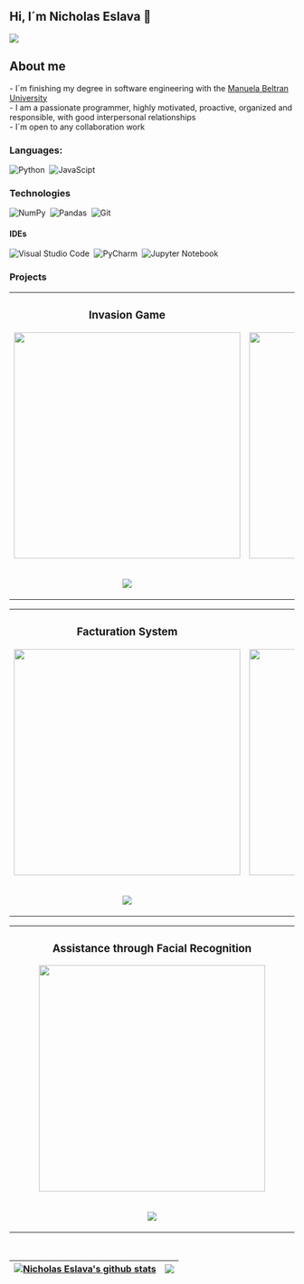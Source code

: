 ## Hi, I´m Nicholas Eslava 👋
<img src="https://github-production-user-asset-6210df.s3.amazonaws.com/105398438/302435978-0807e994-c9b8-49e8-9d00-a4cb84ef16bd.jpg?X-Amz-Algorithm=AWS4-HMAC-SHA256&X-Amz-Credential=AKIAVCODYLSA53PQK4ZA%2F20240205%2Fus-east-1%2Fs3%2Faws4_request&X-Amz-Date=20240205T214253Z&X-Amz-Expires=300&X-Amz-Signature=8aefaacd82e2e731128051b4b52b0cb1d43d9bfb960203f5ada4c6f229f14eb7&X-Amz-SignedHeaders=host&actor_id=105398438&key_id=0&repo_id=753290283">
<br>
<h2>About me</h2>
- I´m finishing my degree in software engineering with the <a href="https://umb.edu.co">Manuela Beltran University</a> <br>
- I am a passionate programmer, highly motivated, proactive, organized and responsible, with good interpersonal relationships <br>
- I´m open to any collaboration work


### Languages:

![Python](https://img.shields.io/badge/Python-3776AB?style=for-the-badge&logo=python&logoColor=white)&nbsp;
![JavaScipt](https://img.shields.io/badge/JavaScript-FCC624?style=for-the-badge&logo=javascript&logoColor=black)&nbsp;


### Technologies
![NumPy](https://img.shields.io/badge/numpy-%23013243.svg?style=for-the-badge&logo=numpy&logoColor=white)&nbsp;
![Pandas](https://img.shields.io/badge/pandas-%23150458.svg?style=for-the-badge&logo=pandas&logoColor=white)&nbsp;
![Git](https://img.shields.io/badge/GIT-E44C30?style=for-the-badge&logo=git&logoColor=white)&nbsp;

#### IDEs

![Visual Studio Code](https://img.shields.io/badge/Visual%20Studio%20Code-0078d7.svg?style=for-the-badge&logo=visual-studio-code&logoColor=white)&nbsp;
![PyCharm](https://img.shields.io/badge/pycharm-143?style=for-the-badge&logo=pycharm&logoColor=black&color=black&labelColor=green)&nbsp;
![Jupyter Notebook](https://img.shields.io/badge/jupyter-%23FA0F00.svg?style=for-the-badge&logo=jupyter&logoColor=white)&nbsp;

### Projects

<table>
<tr>
<td width="50%">
<h3 align="center">Invasion Game</h3>
<div align="center">
<a href="https://github.com/NicholasEslava/InvasionGame?tab=readme-ov-file" target="_blank"><img src="https://i.imgur.com/7SkWOm1.jpg" width="400" ></a>
<p>
<a href="https://github.com/NicholasEslava/InvasionGame?tab=readme-ov-file" target="_blank"><br>
<img src="https://img.shields.io/badge/CODE-ff9?style=for-the-badge&logo=github&logoColor=black">
</a>
</p>

</div>
                                                                                      
</td>

<td width="50%">
<h3 align="center">Face Recognition Images</h3>
<div align="center">                                       
<a href="https://github.com/NicholasEslava/Face_Recognition_Images" target="_blank"><img src="https://i.imgur.com/uf1hrBp.jpg" width="400"></a>
<br>
<p>
<a href="https://github.com/NicholasEslava/Face_Recognition_Images" target="_blank"><br>
<img src="https://img.shields.io/badge/CODE-80ffaa?style=for-the-badge&logo=github&logoColor=black">
</a>
</p>
</div>                                                             
</table>                                                                                 
</div>

<table>
<tr>
<td width="50%">
<h3 align="center">Facturation System</h3>
<div align="center">
<a href="https://github.com/NicholasEslava/My_Restaurant/tree/main" target="_blank"><img src="https://i.imgur.com/6yWYqQZ.png" width="400" ></a>
<p>
<a href="https://github.com/NicholasEslava/My_Restaurant/tree/main" target="_blank"><br>
<img src="https://img.shields.io/badge/CODE-ff9?style=for-the-badge&logo=github&logoColor=black">
</a>
</p>

</div>
                                                                                      
</td>

<td width="50%">
<h3 align="center">Virtual Assistent</h3>
<div align="center">                                       
<a href="https://github.com/NicholasEslava/Virtual_Asistent" target="_blank"><img src="https://i.imgur.com/Sg3y304.png" width="400"></a>
<br>
<p>
<a href="https://github.com/NicholasEslava/Virtual_Asistent" target="_blank"><br>
<img src="https://img.shields.io/badge/CODE-80ffaa?style=for-the-badge&logo=github&logoColor=black">
</a>
</p>
</div>                                                             
</table>                                                                                 
</div>

<table>
<tr>
<td width="50%">
<h3 align="center">Assistance through Facial Recognition</h3>
<div align="center">
<a href="https://github.com/NicholasEslava/Assistance-through-Facial-Recognition" target="_blank"><img src="https://i.imgur.com/q45bWo2.png" width="400" ></a>
<p>
<a href="https://github.com/NicholasEslava/Assistance-through-Facial-Recognition" target="_blank"><br>
<img src="https://img.shields.io/badge/CODE-ff9?style=for-the-badge&logo=github&logoColor=black">
</a>
</p>

</div>
                                                                                      
</td>


</div>                                                             
</table>                                                                                 
</div>
<br>




| <a href=""><img align="center" src="https://github-readme-stats.vercel.app/api?username=nicholaseslava&show_icons=true&include_all_commits=true&theme=buefy&hide_border=true" alt="Nicholas Eslava's github stats" /></a> | <a href=""><img align="center" src="https://github-readme-stats.vercel.app/api/top-langs/?username=nicholaseslava&layout=compact&theme=buefy&hide_border=true" /></a> |
| ------------- | ------------- |





